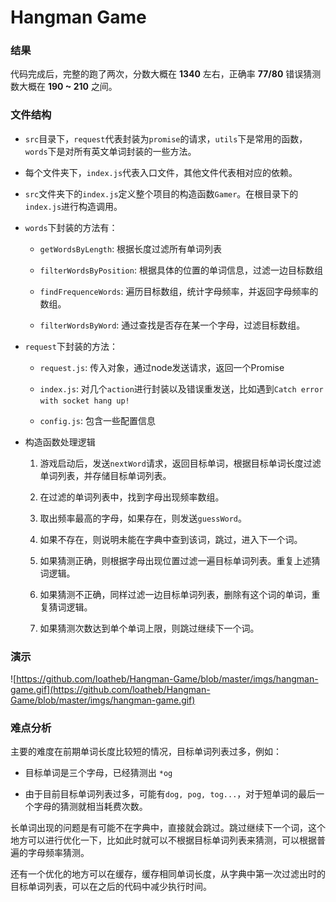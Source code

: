 # Hangman Game

### 结果
代码完成后，完整的跑了两次，分数大概在 **1340** 左右，正确率 **77/80** 错误猜测数大概在 **190 ~ 210** 之间。

### 文件结构

* `src`目录下，`request`代表封装为`promise`的请求，`utils`下是常用的函数，`words`下是对所有英文单词封装的一些方法。

* 每个文件夹下，`index.js`代表入口文件，其他文件代表相对应的依赖。

* `src`文件夹下的`index.js`定义整个项目的构造函数`Gamer`。在根目录下的`index.js`进行构造调用。

* `words`下封装的方法有：
  * `getWordsByLength`: 根据长度过滤所有单词列表

  * `filterWordsByPosition`: 根据具体的位置的单词信息，过滤一边目标数组

  * `findFrequenceWords`: 遍历目标数组，统计字母频率，并返回字母频率的数组。

  * `filterWordsByWord`: 通过查找是否存在某一个字母，过滤目标数组。

* `request`下封装的方法：
  * `request.js`: 传入对象，通过node发送请求，返回一个Promise

  * `index.js`: 对几个`action`进行封装以及错误重发送，比如遇到`Catch error with socket hang up!`

  * `config.js`: 包含一些配置信息

* 构造函数处理逻辑
  1. 游戏启动后，发送`nextWord`请求，返回目标单词，根据目标单词长度过滤单词列表，并存储目标单词列表。

  2. 在过滤的单词列表中，找到字母出现频率数组。

  3. 取出频率最高的字母，如果存在，则发送`guessWord`。

  4. 如果不存在，则说明未能在字典中查到该词，跳过，进入下一个词。

  5. 如果猜测正确，则根据字母出现位置过滤一遍目标单词列表。重复上述猜词逻辑。

  6. 如果猜测不正确，同样过滤一边目标单词列表，删除有这个词的单词，重复猜词逻辑。

  7. 如果猜测次数达到单个单词上限，则跳过继续下一个词。

### 演示

![https://github.com/loatheb/Hangman-Game/blob/master/imgs/hangman-game.gif](https://github.com/loatheb/Hangman-Game/blob/master/imgs/hangman-game.gif)

### 难点分析

主要的难度在前期单词长度比较短的情况，目标单词列表过多，例如：

* 目标单词是三个字母，已经猜测出 `*og`

* 由于目前目标单词列表过多，可能有`dog, pog, tog...`，对于短单词的最后一个字母的猜测就相当耗费次数。

长单词出现的问题是有可能不在字典中，直接就会跳过。跳过继续下一个词，这个地方可以进行优化一下，比如此时就可以不根据目标单词列表来猜测，可以根据普遍的字母频率猜测。

还有一个优化的地方可以在缓存，缓存相同单词长度，从字典中第一次过滤出时的目标单词列表，可以在之后的代码中减少执行时间。
